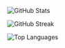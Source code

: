 ![GitHub Stats](https://github-readme-stats.vercel.app/api?username=Senyoj&show_icons=true&theme=radical)

![GitHub Streak](https://github-readme-streak-stats.herokuapp.com/?user=Senyoj&theme=dark)

![Top Languages](https://github-readme-stats.vercel.app/api/top-langs/?username=Senyoj&layout=compact&theme=dark)

